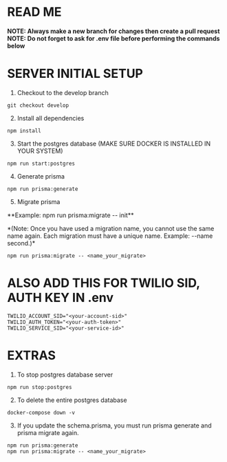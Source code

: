 # READ ME

**NOTE: Always make a new branch for changes then create a pull request**
<br>
**NOTE: Do not forget to ask for .env file before performing the commands below**

# SERVER INITIAL SETUP

1. Checkout to the develop branch

```
git checkout develop
```

2. Install all dependencies

```
npm install
```

3. Start the postgres database (MAKE SURE DOCKER IS INSTALLED IN YOUR SYSTEM)

```
npm run start:postgres
```

4. Generate prisma

```
npm run prisma:generate
```

5. Migrate prisma
<p>
**Example: npm run prisma:migrate -- init**
</p>
<p>
*(Note: Once you have used a migration name, you cannot use the same name again. Each migration must have a unique name. Example: --name second.)*
</p>

```
npm run prisma:migrate -- <name_your_migrate>
```

# ALSO ADD THIS FOR TWILIO SID, AUTH KEY IN .env

```
TWILIO_ACCOUNT_SID="<your-account-sid>"
TWILIO_AUTH_TOKEN="<your-auth-token>"
TWILIO_SERVICE_SID="<your-service-id>"
```

# EXTRAS
1. To stop postgres database server
```
npm run stop:postgres
```

2. To delete the entire postgres database
```
docker-compose down -v
```

3. If you update the schema.prisma, you must run prisma generate and prisma migrate again.
```
npm run prisma:generate
npm run prisma:migrate -- <name_your_migrate>
```